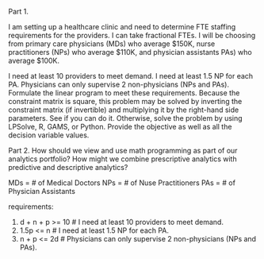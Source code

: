 Part 1. 

I am setting up a healthcare clinic and need to determine FTE staffing requirements for the providers. I can take fractional FTEs. I will be choosing from primary care physicians (MDs) who average $150K, nurse practitioners (NPs) who average $110K, and physician assistants PAs) who average $100K. 

I need at least 10 providers to meet demand. 
I need at least 1.5 NP for each PA.
Physicians can only supervise 2 non-physicians (NPs and PAs). 
Formulate the linear program to meet these requirements.  Because the constraint matrix is square, this problem may be solved by inverting the constraint matrix (if invertible) and multiplying it by the right-hand side parameters.  See if you can do it.  Otherwise, solve the problem by using LPSolve, R, GAMS, or Python.  Provide the objective as well as all the decision variable values. 

Part 2.  How should we view and use math programming as part of our analytics portfolio?  How might we combine prescriptive analytics with predictive and descriptive analytics?  



MDs = # of Medical Doctors
NPs = # of Nuse Practitioners
PAs = # of Physician Assistants

requirements:
1. d + n + p >= 10  # I need at least 10 providers to meet demand. 
2. 1.5p <= n  # I need at least 1.5 NP for each PA.
3. n + p <= 2d # Physicians can only supervise 2 non-physicians (NPs and PAs). 